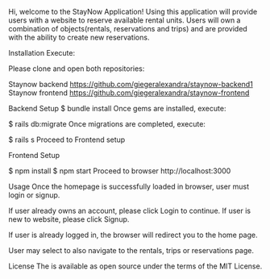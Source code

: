 Hi, welcome to the StayNow Application! Using this application will provide users with a website to reserve available rental units. Users will own a combination of objects(rentals, reservations and trips) and are provided with the ability to create new reservations.

Installation
Execute:

Please clone and open both repositories:

Staynow backend https://github.com/giegeralexandra/staynow-backend1
Staynow frontend https://github.com/giegeralexandra/staynow-frontend

Backend Setup 
$ bundle install
Once gems are installed, execute:

$ rails db:migrate
Once migrations are completed, execute:

$ rails s
Proceed to Frontend setup

Frontend Setup 

$ npm install 
$ npm start 
Proceed to browser http://localhost:3000


Usage
Once the homepage is successfully loaded in browser, user must login or signup.

If user already owns an account, please click Login to continue. If user is new to website, please click Signup.

If user is already logged in, the browser will redirect you to the home page. 

User may select to also navigate to the rentals, trips or reservations page. 

License
The is available as open source under the terms of the MIT License.